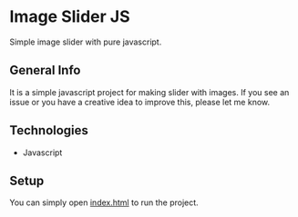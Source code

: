 # Image Slider JS

Simple image slider with pure javascript.


## General Info

It is a simple javascript project for making slider with images.
If you see an issue or you have a creative idea to improve this, please let me know.

## Technologies

* Javascript

## Setup

You can simply open [index.html](index.html) to run the project.